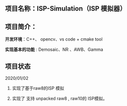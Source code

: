 ## 项目名称：ISP-Simulation（ISP 模拟器）

## 项目简介：

**开发环境**：C++、 opencv、vs code + cmake tool

**实现基本的功能**  : Demosaic、NR 、AWB、Gamma



## 项目状态

2020/01/02

1. 实现了基于raw8的ISP 模拟

2. 实现了 支持 unpacked raw8 , raw10的 ISP模拟。


